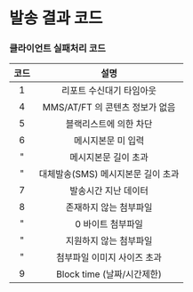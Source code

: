 # 발송 결과 코드

### 클라이언트 실패처리 코드

|  코드 |           설명           |
| :-: | :--------------------: |
|  1  |      리포트 수신대기 타임아웃     |
|  4  | MMS/AT/FT 의 콘텐츠 정보가 없음 |
|  5  |      블랙리스트에 의한 차단      |
|  6  |       메시지본문 미 입력       |
|  "  |       메시지본문 길이 초과      |
|  "  |  대체발송(SMS) 메시지본문 길이 초과 |
|  7  |       발송시간 지난 데이터      |
|  8  |      존재하지 않는 첨부파일      |
|  "  |       0 바이트 첨부파일       |
|  "  |      지원하지 않는 첨부파일      |
|  "  |     첨부파일 이미지 사이즈 초과    |
|  9  |  Block time (날짜/시간제한)  |

